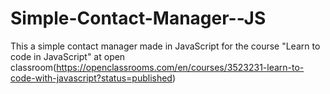 # Simple-Contact-Manager--JS
This a simple contact manager made in JavaScript for the course "Learn to code in JavaScript" at open classroom(https://openclassrooms.com/en/courses/3523231-learn-to-code-with-javascript?status=published)
